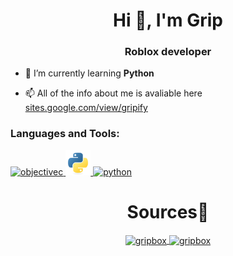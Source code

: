 <h1 align="center">Hi 👋, I'm Grip</h1>
<h3 align="center">Roblox developer</h3>

- 🌱 I’m currently learning **Python**

- 📫 All of the info about me is avaliable here [sites.google.com/view/gripify](https://sites.google.com/view/gripify/me)


<h3 align="left">Languages and Tools:</h3>
<p align="left"> <a href="https://roblox.com/create" target="_blank" rel="noreferrer"> <img src="https://img.icons8.com/color/256/roblox-studio.png" alt="objectivec" width="40" height="40"/> </a> <a href="https://www.python.org" target="_blank" rel="noreferrer"> <img src="https://raw.githubusercontent.com/devicons/devicon/master/icons/python/python-original.svg" alt="python" width="40" height="40"/> </a>
 <a href="https://www.lua.org/" target="_blank" rel="noreferrer"> <img src="https://upload.wikimedia.org/wikipedia/commons/thumb/c/cf/Lua-Logo.svg/1200px-Lua-Logo.svg.png" alt="python" width="40" height="40"/> </a> </p>




<h1 align="center">Sources🔗</h1>
<p align="center"> <a href="https://github.com/gripbox/gripify/tree/main/scripts"> <img align="center" src="https://lh3.googleusercontent.com/fife/AMPSemeojH8WOS7yxx6AD-Bm-EuCIziodeO8nVtSzNqB8TSFAQdLBX3ci8TCynshboBrTOBLr-VKOqS774h3UskRRhUT0ZfOIRM1zTudI3MfBp8jURlrG1LP0NyeZYH1-14xxGV256SDFvst3JKhxK3wgsm2sAi3h0gysPtmzdh_wzUxyKctev6w4xWjiyaL_fhkQcv6t6jhUmuNgt_gOJdGWxSYmCpUgMSqGaNPiZb70TA-2BdMv87YrrA51aCHtCH5DnI9OomVuFsIMflmL4IU2oxjm2861EE5ck3TZppRj-UyV2K9Z4bIcMZ3kkIeDMQUDfbz3OyDFa4c8fqs32k6WcI-0eRoSYNfUDr9nwYR-8iDxxw__yyrWtMIYtrueKwpoZJPtYDSntjYF8mdLp5LncWC41ocqK0DPoB51rhBWTQCZL78qnqq6wU8h8MHkmGn13ufjlsD5ph8WpTY4zGpDvJC4COR9h5IKAxJouH4e-0YfJCedIhqzksb8qScY_kPwtdAULT-2WkZfBU6lONnm7rkwE0qEoPKjp6t20TaYA97FrMJNnieihduxjdNE5oSl3PJfdbGt2kMhIRg1VuYEC6iWE4N-VHgn0d8mOh9EqSLmIQJPqDTYzU1PODYdYrF8KDAwdh9M_elO0-acdzWoQK0cvG7hwdAraXFVAUSS4hp9t6qLPAZwuLYY-uQ8fFeQUlsU2zNCidLM15koDpWaC_uHBE6YzRcvzHrzBhej6xC8mVTvWWd8MZGHMJs0sa3GuLYkAGbHWPUKOUPHedqQgQyITAjYSRaCet49HA-wsrT2VjFIgTCUcKofjPkDNDr4k8SZFXPUKPfmRDXNNfRd__nUryKHT199KAj9WQ2ybKjS4L6XgwOjPLwpKBbrv1IDa8M3H-ZCEVcWt-hK0BhCLX8x_fdh9R2HjKVZgw66uAfReD_clBERejGQywNgYmHH90AIV-Nb-R-SlOIGYHu12PM7BKYm6y09dTNkfTQSpJZABf43aYgC4YWhEkrbgqReeLJqs21_wzN2OHccGs1-4h-K-0xNela2lVGqdNd6Wc1JZJO8IznMW5dV_eF4pDP30f19SFXKhI563E8ziAgAb6U7JoAufE9-mpHp6LvwY8PsjOIZLqyNLha3yo7HJZ_QXci2SwLxqnD3GfKxtEtrTLzRw_8gn2UgnNCCC8Lwnn0SmmPMmsHE2goeqZk53RP9WcZxZAj83N3G8byDyp7pgKdltNRL9vtmteyG-Avhbu2jkEMIHwyHNR6JcxZDUN-YzPw3fITuYZ46f1cvuSY3dZqr_tKI6RvwuAiGZHt9q_KfcjcSSyQgJELL6mk-ZsthwQNCpyspadUUMnDeyug5YWIbArGrDzBfrBek60yq-DIg4G2qiHDeFOQOmrxkx5hsXcpJH4MaPowbv4DERjcVhaoLcFouRNGYbeZyFF210yniL16Rko69tdU0b8wDgdn-NNT9XVP1nGJgjVcsXD61-pXLYrAFhQdsLQVwIj0VBS6gTJAIXaeyw5MWgs=w1920-h969" height="70" width="280" alt="gripbox"/> </a> <a href="https://sites.google.com/view/gripify/sources"> <img align="center" src="https://lh3.googleusercontent.com/fife/AMPSemcd5ID1QLeMfTUA9cxlO_DPmDf9FYZIBvMu599tAskx900eYKfc0-Qy_94GkA5vWaNOkH2GIZ_hpSlxR3EwCzLwSvc1Uzq2fxDYk341DeqH4bUGEv8DcXI14ZrkSwfnWr_qSINXOY1FKM3IC9Dld7UIHy1NDA4IS1TogqZr2zOuhx5P4qCoHpfdjJG4W-YmQBZ-LIyTBpWxw-Kh6qJa214TLCRW6vO_iRR7TcMR1WLTcGYt5jPZsM2WfdXX6r4udFb1VFIA4yQkRlGfr-9RgqD63IMa-sUSjflm78-ha7g4vt3NwD4eiqsJhO3KhXvTR3XNwKkoUWAkLwy-SR45Kx3-zsSWbYcVL10og0bpV1_xHvICcgNnY04DrRlL2Ivg7NUQ14SDndoUIaubRYtsnfE8_i-9BU_5e9JXFPnpVau0WQsQa7VjdNB1Z6GQO1doJp2L77Gep3OIPEwjXCRYWxxQagNiyljXKeVzTh-1BVwdCcmD6Bcu3GacqrAt9GmcD73gn11AemUBT0aZBmOCVDlAao3BCaKpNmvvyVRWX1Lb9fwGxsHMqjn0okAfMQdsfwLeTZyXMZsBDwFfbrBiEqhIS9smVRLytEd2tDgucMRMV1vDx1-IWWqFrxox2cK5XHXppzdGsApm6VYJPu06HnCAv7ZZczUM4XnROyGWxHD2IZKdaVDjIGF__UFXhajU0EBXyF87GRlEUBxaHhs82FecnvISEyYnlLJZk_15GFsSd4YJDFFCpTqfJvUwgNwtcYz1tv1cnIqJ-CtbY7iy7uGZW01fPslxzkeOVdZwllDoE-SG9SXPIJ2rWJMr49cGpJu5vXYiASaEASWZJ7LKvUMEaMUrKxuVQxidOt4WDWbqIBKYBFH_oCir4u-5TWEVKsE3_rkogEihTW8lhhVMcsrZ_wI7WoOam1GOeTWf-LHkGwy-fKiYenrS8Lm9JU64oRMlXy9eQUP87b95w8BgtGI0mrQVk0aR-Fi0kohyA7Z0uSz8w8RNQk4LohUyrSeG4s0RG0gG6oRy64i_vo-R4XE9MbveBk44l6pD_M2oPum-UradjWyD7vuip40mo8600IAPCCruGm-p3TIt4iKkRlR58zfAFERk_J4u14NjNz1ad54uxMWIgVJli5ezFlUkvdkLxHacmBSKu93D_jhX4AmaLtAe8I9-C7-JQh-bzp3SSotd4hXTxGfSYfvZjhUywRVsm1w0NzwuOnEejyvqo8zxtKOcX114SkrNdWEVc3dyMxXZjMjYRRnMDN2X0v1zVE4GLbIo2hZhbrTjlpXt9gmdQryr-WbThkbO0oEHuoYNAOmiHInOb4f_xKMcgKpmooh2Uc-k6Fe2HpUfAfHtC-XAQN53CviZjtUHY4BMvHsFishjykxfjHaO8FyJmye6ZVNxQ5e7sxGAP2wdl09h3abcYoKTuP8BVrG6QbhhVzm4wIpoXdY3cSxJOzRBHFrbs5FLJzrzo2cxWYWtZvAO_-1GUeJEXsaMI9LARhkTAsY27Uz5_O4F33EKEv0=w1920-h969" height="70" width="280" alt="gripbox"/></a></p>
